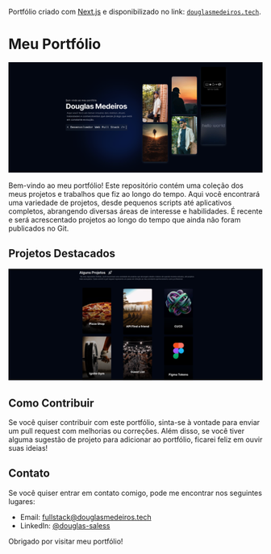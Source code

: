 Portfólio criado com [Next.js](https://nextjs.org/) e disponibilizado no link: [`douglasmedeiros.tech`](https://douglasmedeiros.tech).

# Meu Portfólio
![Preview](public/new-portfolio.png)

Bem-vindo ao meu portfólio! Este repositório contém uma coleção dos meus projetos e trabalhos que fiz ao longo do tempo. Aqui você encontrará uma variedade de projetos, desde pequenos scripts até aplicativos completos, abrangendo diversas áreas de interesse e habilidades. É recente e será acrescentado projetos ao longo do tempo que ainda não foram publicados no Git.


## Projetos Destacados

![Preview](public/new-portfolio1.png)


## Como Contribuir

Se você quiser contribuir com este portfólio, sinta-se à vontade para enviar um pull request com melhorias ou correções. Além disso, se você tiver alguma sugestão de projeto para adicionar ao portfólio, ficarei feliz em ouvir suas ideias!

## Contato

Se você quiser entrar em contato comigo, pode me encontrar nos seguintes lugares:
- Email: fullstack@douglasmedeiros.tech
- LinkedIn: [@douglas-saless](https://linkedin.com/in/douglas-saless/)


Obrigado por visitar meu portfólio!
